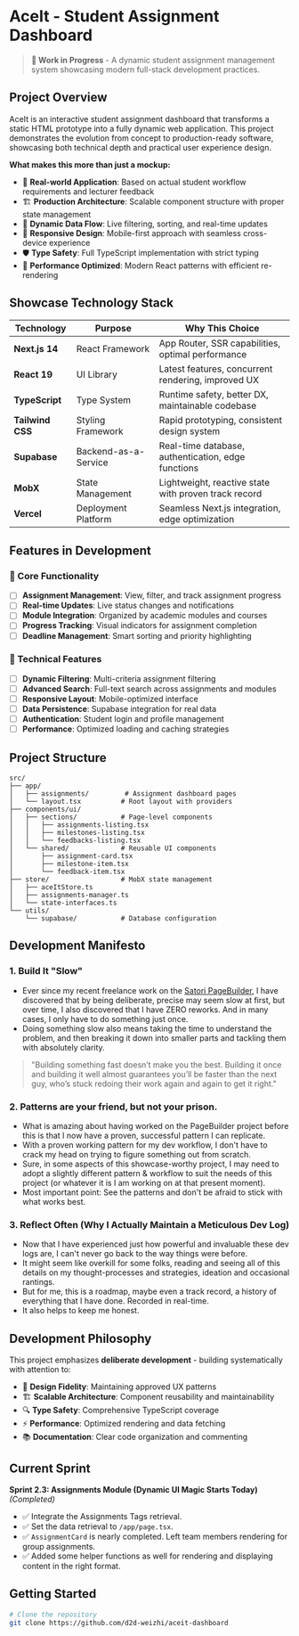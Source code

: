 # AceIt - Student Assignment Dashboard

> **🚧 Work in Progress** - A dynamic student assignment management system showcasing modern full-stack development practices.

## Project Overview

AceIt is an interactive student assignment dashboard that transforms a static HTML prototype into a fully dynamic web application. This project demonstrates the evolution from concept to production-ready software, showcasing both technical depth and practical user experience design.

**What makes this more than just a mockup:**
- 🎯 **Real-world Application**: Based on actual student workflow requirements and lecturer feedback
- 🏗️ **Production Architecture**: Scalable component structure with proper state management
- 🔄 **Dynamic Data Flow**: Live filtering, sorting, and real-time updates
- 📱 **Responsive Design**: Mobile-first approach with seamless cross-device experience
- 🛡️ **Type Safety**: Full TypeScript implementation with strict typing
- 🚀 **Performance Optimized**: Modern React patterns with efficient re-rendering

## Showcase Technology Stack

| Technology | Purpose | Why This Choice |
|------------|---------|-----------------|
| **Next.js 14** | React Framework | App Router, SSR capabilities, optimal performance |
| **React 19** | UI Library | Latest features, concurrent rendering, improved UX |
| **TypeScript** | Type System | Runtime safety, better DX, maintainable codebase |
| **Tailwind CSS** | Styling Framework | Rapid prototyping, consistent design system |
| **Supabase** | Backend-as-a-Service | Real-time database, authentication, edge functions |
| **MobX** | State Management | Lightweight, reactive state with proven track record |
| **Vercel** | Deployment Platform | Seamless Next.js integration, edge optimization |

## Features in Development

### 🎯 Core Functionality
- [ ] **Assignment Management**: View, filter, and track assignment progress
- [ ] **Real-time Updates**: Live status changes and notifications
- [ ] **Module Integration**: Organized by academic modules and courses
- [ ] **Progress Tracking**: Visual indicators for assignment completion
- [ ] **Deadline Management**: Smart sorting and priority highlighting

### 🔧 Technical Features
- [ ] **Dynamic Filtering**: Multi-criteria assignment filtering
- [ ] **Advanced Search**: Full-text search across assignments and modules
- [ ] **Responsive Layout**: Mobile-optimized interface
- [ ] **Data Persistence**: Supabase integration for real data
- [ ] **Authentication**: Student login and profile management
- [ ] **Performance**: Optimized loading and caching strategies

## Project Structure

```
src/
├── app/
│   ├── assignments/         # Assignment dashboard pages
│   └── layout.tsx          # Root layout with providers
├── components/ui/
│   ├── sections/           # Page-level components
│   │   ├── assignments-listing.tsx
│   │   ├── milestones-listing.tsx
│   │   └── feedbacks-listing.tsx
│   └── shared/             # Reusable UI components
│       ├── assignment-card.tsx
│       ├── milestone-item.tsx
│       └── feedback-item.tsx
├── store/                  # MobX state management
│   ├── aceItStore.ts
│   ├── assignments-manager.ts
│   └── state-interfaces.ts
└── utils/
    └── supabase/           # Database configuration
```

## Development Manifesto

### 1. Build It "Slow"

- Ever since my recent freelance work on the [Satori PageBuilder](https://dev.to/d2d_weizhi/from-user-to-builder-how-i-built-a-pagebuilder-in-5-weeks-2oif), I have discovered that by being deliberate, precise may seem slow at first, but over time, I also discovered that I have ZERO reworks. And in many cases, I only have to do something just once.
- Doing something slow also means taking the time to understand the problem, and then breaking it down into smaller parts and tackling them with absolutely clarity.

> "Building something fast doesn’t make you the best. Building it once and building it well almost guarantees you’ll be faster than the next guy, who’s stuck redoing their work again and again to get it right."

### 2. Patterns are your friend, but not your prison.

- What is amazing about having worked on the PageBuilder project before this is that I now have a proven, successful pattern I can replicate.
- With a proven working pattern for my dev workflow, I don't have to crack my head on trying to figure something out from scratch.
- Sure, in some aspects of this showcase-worthy project, I may need to adopt a slightly different pattern & workflow to suit the needs of this project (or whatever it is I am working on at that present moment).
- Most important point: See the patterns and don't be afraid to stick with what works best.

### 3. Reflect Often (Why I Actually Maintain a Meticulous Dev Log)

- Now that I have experienced just how powerful and invaluable these dev logs are, I can't never go back to the way things were before.
- It might seem like overkill for some folks, reading and seeing all of this details on my thought-processes and strategies, ideation and occasional rantings.
- But for me, this is a roadmap, maybe even a track record, a history of everything that I have done. Recorded in real-time.
- It also helps to keep me honest.

## Development Philosophy

This project emphasizes **deliberate development** - building systematically with attention to:

- 🎨 **Design Fidelity**: Maintaining approved UX patterns
- 🏗️ **Scalable Architecture**: Component reusability and maintainability  
- 🔍 **Type Safety**: Comprehensive TypeScript coverage
- ⚡ **Performance**: Optimized rendering and data fetching
- 📚 **Documentation**: Clear code organization and commenting

## Current Sprint

**Sprint 2.3: Assignments Module (Dynamic UI Magic Starts Today)** *(Completed)*
- ✅ Integrate the Assignments Tags retrieval.
- ✅ Set the data retrieval to `/app/page.tsx`.
- ✅ `AssignmentCard` is nearly completed. Left team members rendering for group assignments.
- ✅ Added some helper functions as well for rendering and displaying content in the right format.

## Getting Started

```bash
# Clone the repository
git clone https://github.com/d2d-weizhi/aceit-dashboard
```
